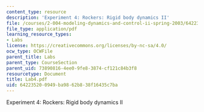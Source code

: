 ```yaml
---
content_type: resource
description: 'Experiment 4: Rockers: Rigid body dynamics II'
file: /courses/2-004-modeling-dynamics-and-control-ii-spring-2003/642235200949ba9862b838f16435c7ba_Lab4.pdf
file_type: application/pdf
learning_resource_types:
- Labs
license: https://creativecommons.org/licenses/by-nc-sa/4.0/
ocw_type: OCWFile
parent_title: Labs
parent_type: CourseSection
parent_uid: 73890816-4ee0-9fe8-3874-cf121c84b3f8
resourcetype: Document
title: Lab4.pdf
uid: 64223520-0949-ba98-62b8-38f16435c7ba
---
```

Experiment 4: Rockers: Rigid body dynamics II